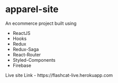 # apparel-site
An ecommerce project built using
<ul>
  <li> ReactJS </li>
  <li> Hooks </li>
  <li> Redux </li>
  <li> Redux-Saga </li>
  <li> React-Router </li>
  <li> Styled-Components </li>
  <li> Firebase </li>
</ul>
Live site Link - https://flashcat-live.herokuapp.com
